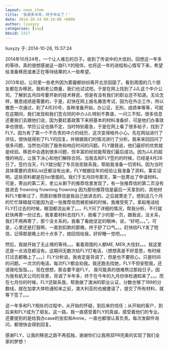 ```yaml
---
layout: news_item
title: '背调多半年，终于毕业了！'
date: 2014-10-24 09:34:00 +0800
author: liuxyzy
categories: [say]
bbsid: 2317
---
```


liuxyzy 于: 2014-10-28, 15:37:24

2014年10月24号，一个让人难忘的日子。收到了传说中的大信封。回想这一年多的等待，真的很想感谢这一路FLY的陪伴。也将这一年的进程和心情写下来，希望给准备移民或者正在等待结果的人一些希望。

2013年初，公司里一些老外因为雾霾都纷纷离开北京回国了。看到周围的几个朋友都在办移民，我和老公商量，我们也试试吧。于是在网上找到了JJL这个中介公司。了解到五月四号要开新的技术移民，但是有没有我们的职业还不知道。无论怎样，雅思成绩是需要的，于是，赶快在网上报名雅思考试，因为在外企工作，所以雅思一次通过，到了4月20号，各种准备开始，办公证，无刑，成绩单等等，可就在这期间，我们发现和我们签合同的中介JJL特别不靠谱，一问三不知，很多信息还要我们去跟他们说，因为要赶着政策下来把基本的材料准备好，可是他们办事效率也很低，学历公证也搞不定，当时特别着急，于是在网上看了很多帖子，找到了FLY。因为有了第一个不负责的中介的经历，这次变得格外小心。先在网站进行了评估，很快就得到了FLY的回复。并根据我们的情况进行了分析。我来来回回问了很多问题，当然也问到了服务和响应时间的问题。FLY跟我说，他们最好的优势就是经验。移民中会遇到很多问题，但丰富的经验能帮我们最后成功。因为JJL的超慢的响应，让我下决心和他们解除合同。当我去和FLY签约的时候，已经是4月28日了。签约当天，FLY就分配了专员张宏联系我，帮助我准备一切资料。因为当时具体需要的资料List还都没有出来，FLY根据往年的经验让我准备了资料。事实证明，这些资料都是在list里面的。我们于五月四号那天，第一批寄出了申请材料。可是，寄出的第二天，老公从剩下的推荐信里发现了，有一张推荐信的第二页没有放进去 frowning frowning frowning 因为那份推荐信是最后一天拿到的，其他材料FLY都审过了，而那封推荐信是我自己放进去的，之后就寄走了。想到这几个月的忙忙碌碌就可能因为这一张推荐信而被拒掉的时候，我难受死了。拿起电话给FLY打过去的时候，眼泪都流出来了。。。FLY问了详细的情况，帮我分析，不行就赶快再寄一份过去。我拿着材料去找FLY，她看了少的那一页，跟我说，没关系，我们不用再寄了，那个没关系的。我看了看她坚定的眼神，说，“好吧。。。”。可是，心里还是打鼓啊，一直到扣款的那晚，终于舒了口气。。。赶快给FLY发了短信，记得那是晚上的十点多了，她回信给我，好好睡一觉吧。。。

然后，我就开始了无止境的等待。。。看着周围的人都ME, MER,大信封。。。我这里还是一点消息都没有。这期间无数次给FLY打电话，（想想真是不好意思，有时候打过去都晚上了。。。）FLY分析说，我肯定是背调了，但是也不要担心，只是时间的问题。一次次的电话，每次FLY都会劝我。我还跑去找她，FLY不但安慰我，还请我吃饭饭。。。现在想想，那会要不是FLY， 我可能真的很难熬过那段日子。因为我有航天公司的背景，背调了半年多，终于在今年的九月份体检通知来了。。。而在七月份的时候，FLY还联系我，帮我做了澳洲的职业认证，分数也够了189的分数线，就在加拿大体检通知来之前，澳大利亚的也被邀请了，提交了所有材料，就等下签了。。。

这一年多和FLY相处的过程中，从开始的怀疑，到后来的信任；从开始的客户，到后来和FLY成为了朋友。这一路，我一直感受着FLY的真诚，感受着他们的专业。还要提到的是给我办case的张宏和Annie，一直也都很认真负责。每次发邮件询问，都很快会得到回复。

感谢FLY，让我的移民之路不再孤独，谢谢你们让我用双PR完美的实现了我们全家的梦想！

